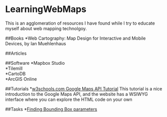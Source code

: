# LearningWebMaps
This is an agglomeration of resources I have found while I try to educate myself about web mapping technolgoy.

##Books
*Web Cartography: Map Design for Interactive and Mobile Devices, by Ian Muehlenhaus

##Articles

##Software
*Mapbox Studio  
*Tilemill  
*CartoDB  
*ArcGIS Online  

##Tutorials
*[w3schools.com Google Maps API Tutorial](http://www.w3schools.com/googleapi/default.asp)
This tutorial is a nice introduction to the Google Maps API, and the website has a WSIWYG interface where you can explore the HTML code on your own

##Tasks
*[Finding Bounding Box parameters](//LearningWebMaps/GetBoundingBox)
